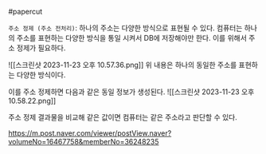 #papercut 

`주소 정제 (주소 전처리)`: 하나의 주소는 다양한 방식으로 표현될 수 있다. 컴퓨터는 하나의 주소를 표현하는 다양한 방식을 통일 시켜서 DB에 저장해야만 한다. 이를 위해서 주소 정제가 필요하다.

![[스크린샷 2023-11-23 오후 10.57.36.png]]
위 내용은 하나의 동일한 주소를 표현하는 다양한 방식이다.

이를 주소 정제하면 다음과 같은 동일 정보가 생성된다.
![[스크린샷 2023-11-23 오후 10.58.22.png]]

주소 정제 결과물을 비교해 같은 값이면 컴퓨터는 같은 주소라고 판단할 수 있다.

https://m.post.naver.com/viewer/postView.naver?volumeNo=16467758&memberNo=36248235